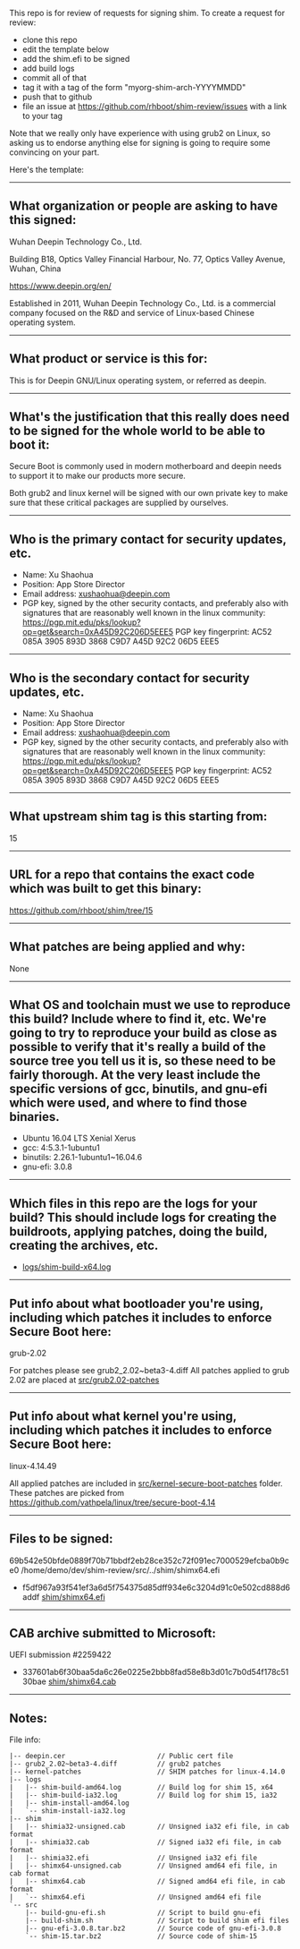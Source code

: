 This repo is for review of requests for signing shim.  To create a request for review:

- clone this repo
- edit the template below
- add the shim.efi to be signed
- add build logs
- commit all of that
- tag it with a tag of the form "myorg-shim-arch-YYYYMMDD"
- push that to github
- file an issue at https://github.com/rhboot/shim-review/issues with a link to your tag

Note that we really only have experience with using grub2 on Linux, so asking
us to endorse anything else for signing is going to require some convincing on
your part.

Here's the template:

-------------------------------------------------------------------------------
What organization or people are asking to have this signed:
-------------------------------------------------------------------------------

Wuhan Deepin Technology Co., Ltd.

Building B18, Optics Valley Financial Harbour,
No. 77, Optics Valley Avenue,
Wuhan, China

https://www.deepin.org/en/

Established in 2011, Wuhan Deepin Technology Co., Ltd. is a commercial company
focused on the R&D and service of Linux-based Chinese operating system.

-------------------------------------------------------------------------------
What product or service is this for:
-------------------------------------------------------------------------------

This is for Deepin GNU/Linux operating system, or referred as deepin.

-------------------------------------------------------------------------------
What's the justification that this really does need to be signed for the whole world to be able to boot it:
-------------------------------------------------------------------------------
Secure Boot is commonly used in modern motherboard and deepin needs to support
it to make our products more secure.

Both grub2 and linux kernel will be signed with our own private key to make
sure that these critical packages are supplied by ourselves.

-------------------------------------------------------------------------------
Who is the primary contact for security updates, etc.
-------------------------------------------------------------------------------
- Name: Xu Shaohua
- Position: App Store Director
- Email address: xushaohua@deepin.com
- PGP key, signed by the other security contacts, and preferably also with signatures that are reasonably well known in the linux community:
  https://pgp.mit.edu/pks/lookup?op=get&search=0xA45D92C206D5EEE5
  PGP key fingerprint: AC52 085A 3905 893D 3868 C9D7 A45D 92C2 06D5 EEE5

-------------------------------------------------------------------------------
Who is the secondary contact for security updates, etc.
-------------------------------------------------------------------------------
- Name: Xu Shaohua
- Position: App Store Director
- Email address: xushaohua@deepin.com
- PGP key, signed by the other security contacts, and preferably also with signatures that are reasonably well known in the linux community:
  https://pgp.mit.edu/pks/lookup?op=get&search=0xA45D92C206D5EEE5
  PGP key fingerprint: AC52 085A 3905 893D 3868 C9D7 A45D 92C2 06D5 EEE5

-------------------------------------------------------------------------------
What upstream shim tag is this starting from:
-------------------------------------------------------------------------------
15

-------------------------------------------------------------------------------
URL for a repo that contains the exact code which was built to get this binary:
-------------------------------------------------------------------------------
https://github.com/rhboot/shim/tree/15

-------------------------------------------------------------------------------
What patches are being applied and why:
-------------------------------------------------------------------------------
None

-------------------------------------------------------------------------------
What OS and toolchain must we use to reproduce this build?  Include where to find it, etc.  We're going to try to reproduce your build as close as possible to verify that it's really a build of the source tree you tell us it is, so these need to be fairly thorough. At the very least include the specific versions of gcc, binutils, and gnu-efi which were used, and where to find those binaries.
-------------------------------------------------------------------------------

- Ubuntu 16.04 LTS Xenial Xerus
- gcc: 4:5.3.1-1ubuntu1
- binutils: 2.26.1-1ubuntu1~16.04.6
- gnu-efi: 3.0.8

-------------------------------------------------------------------------------
Which files in this repo are the logs for your build?   This should include logs for creating the buildroots, applying patches, doing the build, creating the archives, etc.
-------------------------------------------------------------------------------
- [logs/shim-build-x64.log](logs/shim-build-x64.log)

-------------------------------------------------------------------------------
Put info about what bootloader you're using, including which patches it includes to enforce Secure Boot here:
-------------------------------------------------------------------------------
grub-2.02

For patches please see grub2_2.02~beta3-4.diff
All patches applied to grub 2.02 are placed at [src/grub2.02-patches](src/grub2.02-patches)

-------------------------------------------------------------------------------
Put info about what kernel you're using, including which patches it includes to enforce Secure Boot here:
-------------------------------------------------------------------------------
linux-4.14.49

All applied patches are included in [src/kernel-secure-boot-patches](src/kernel-secure-boot-patches) folder.
These patches are picked from https://github.com/vathpela/linux/tree/secure-boot-4.14

-------------------------------------------------------------------------------
Files to be signed:
-------------------------------------------------------------------------------

69b542e50bfde0889f70b71bbdf2eb28ce352c72f091ec7000529efcba0b9ce0  /home/demo/dev/shim-review/src/../shim/shimx64.efi
- f5df967a93f541ef3a6d5f754375d85dff934e6c3204d91c0e502cd888d6addf  [shim/shimx64.efi](shim/shimx64.efi)

-------------------------------------------------------------------------------
CAB archive submitted to Microsoft:
-------------------------------------------------------------------------------
UEFI submission #2259422
- 337601ab6f30baa5da6c26e0225e2bbb8fad58e8b3d01c7b0d54f178c5130bae  [shim/shimx64.cab](shim/shimx64.cab)


------------------------------------------------------------------------------
Notes:
------------------------------------------------------------------------------

File info:

```text
|-- deepin.cer                       // Public cert file
|-- grub2_2.02~beta3-4.diff          // grub2 patches
|-- kernel-patches                   // SHIM patches for linux-4.14.0
|-- logs
|   |-- shim-build-amd64.log         // Build log for shim 15, x64
|   |-- shim-build-ia32.log          // Build log for shim 15, ia32
|   |-- shim-install-amd64.log
|   `-- shim-install-ia32.log
|-- shim
|   |-- shimia32-unsigned.cab        // Unsigned ia32 efi file, in cab format
|   |-- shimia32.cab                 // Signed ia32 efi file, in cab format
|   |-- shimia32.efi                 // Unsigned ia32 efi file
|   |-- shimx64-unsigned.cab         // Unsigned amd64 efi file, in cab format
|   |-- shimx64.cab                  // Signed amd64 efi file, in cab format
|   `-- shimx64.efi                  // Unsigned amd64 efi file
`-- src
    |-- build-gnu-efi.sh             // Script to build gnu-efi
    |-- build-shim.sh                // Script to build shim efi files
    |-- gnu-efi-3.0.8.tar.bz2        // Source code of gnu-efi-3.0.8
    `-- shim-15.tar.bz2              // Source code of shim-15
```
